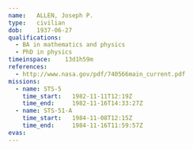 ```yaml
---
name:	ALLEN, Joseph P.
type:	civilian
dob:	1937-06-27
qualifications:
  - BA in mathematics and physics
  - PhD in physics
timeinspace:	13d1h59m
references:
  - http://www.nasa.gov/pdf/740566main_current.pdf
missions:
  - name: STS-5
    time_start:   1982-11-11T12:19Z
    time_end:     1982-11-16T14:33:27Z
  - name: STS-51-A
    time_start:   1984-11-08T12:15Z
    time_end:     1984-11-16T11:59:57Z
evas:
---
```

